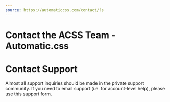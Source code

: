 ```yaml
---
source: https://automaticcss.com/contact/?s
---
```


# Contact the ACSS Team - Automatic.css

# Contact Support

Almost all support inquiries should be made in the private support community. If you need to email support (i.e. for account-level help), please use this support form.

